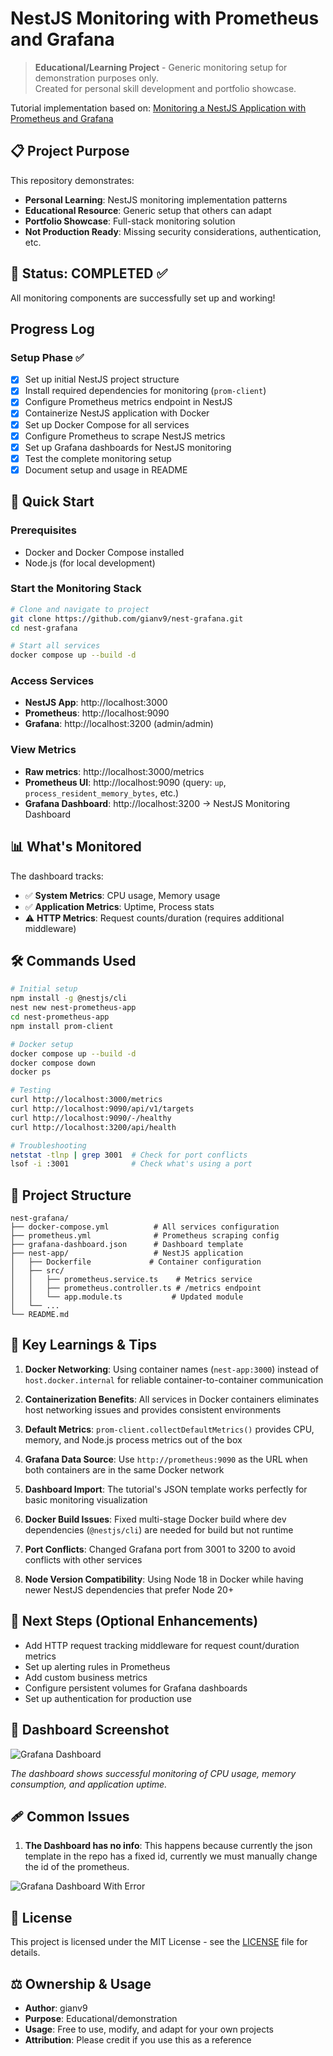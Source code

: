 # NestJS Monitoring with Prometheus and Grafana

> **Educational/Learning Project** - Generic monitoring setup for demonstration purposes only.  
> Created for personal skill development and portfolio showcase.

Tutorial implementation based on: [Monitoring a NestJS Application with Prometheus and Grafana](https://medium.com/@islam.farid16/monitoring-a-nestjs-application-with-prometheus-and-grafana-31436a495d0e)

## 📋 Project Purpose

This repository demonstrates:
- **Personal Learning**: NestJS monitoring implementation patterns
- **Educational Resource**: Generic setup that others can adapt
- **Portfolio Showcase**: Full-stack monitoring solution
- **Not Production Ready**: Missing security considerations, authentication, etc.

## 🎉 Status: COMPLETED ✅

All monitoring components are successfully set up and working!

## Progress Log

### Setup Phase ✅
- [x] Set up initial NestJS project structure
- [x] Install required dependencies for monitoring (`prom-client`)
- [x] Configure Prometheus metrics endpoint in NestJS
- [x] Containerize NestJS application with Docker
- [x] Set up Docker Compose for all services
- [x] Configure Prometheus to scrape NestJS metrics
- [x] Set up Grafana dashboards for NestJS monitoring
- [x] Test the complete monitoring setup
- [x] Document setup and usage in README

## 🚀 Quick Start

### Prerequisites
- Docker and Docker Compose installed
- Node.js (for local development)

### Start the Monitoring Stack

```bash
# Clone and navigate to project
git clone https://github.com/gianv9/nest-grafana.git
cd nest-grafana

# Start all services
docker compose up --build -d
```

### Access Services
- **NestJS App**: http://localhost:3000
- **Prometheus**: http://localhost:9090  
- **Grafana**: http://localhost:3200 (admin/admin)

### View Metrics
- **Raw metrics**: http://localhost:3000/metrics
- **Prometheus UI**: http://localhost:9090 (query: `up`, `process_resident_memory_bytes`, etc.)
- **Grafana Dashboard**: http://localhost:3200 → NestJS Monitoring Dashboard

## 📊 What's Monitored

The dashboard tracks:
- ✅ **System Metrics**: CPU usage, Memory usage
- ✅ **Application Metrics**: Uptime, Process stats
- ⚠️ **HTTP Metrics**: Request counts/duration (requires additional middleware)

## 🛠 Commands Used

```bash
# Initial setup
npm install -g @nestjs/cli
nest new nest-prometheus-app
cd nest-prometheus-app
npm install prom-client

# Docker setup
docker compose up --build -d
docker compose down
docker ps

# Testing
curl http://localhost:3000/metrics
curl http://localhost:9090/api/v1/targets
curl http://localhost:9090/-/healthy
curl http://localhost:3200/api/health

# Troubleshooting
netstat -tlnp | grep 3001  # Check for port conflicts
lsof -i :3001              # Check what's using a port
```

## 📁 Project Structure

```
nest-grafana/
├── docker-compose.yml          # All services configuration
├── prometheus.yml              # Prometheus scraping config
├── grafana-dashboard.json      # Dashboard template
├── nest-app/                   # NestJS application
│   ├── Dockerfile             # Container configuration
│   ├── src/
│   │   ├── prometheus.service.ts    # Metrics service
│   │   ├── prometheus.controller.ts # /metrics endpoint
│   │   └── app.module.ts           # Updated module
│   └── ...
└── README.md
```

## 🎯 Key Learnings & Tips

1. **Docker Networking**: Using container names (`nest-app:3000`) instead of `host.docker.internal` for reliable container-to-container communication

2. **Containerization Benefits**: All services in Docker containers eliminates host networking issues and provides consistent environments

3. **Default Metrics**: `prom-client.collectDefaultMetrics()` provides CPU, memory, and Node.js process metrics out of the box

4. **Grafana Data Source**: Use `http://prometheus:9090` as the URL when both containers are in the same Docker network

5. **Dashboard Import**: The tutorial's JSON template works perfectly for basic monitoring visualization

6. **Docker Build Issues**: Fixed multi-stage Docker build where dev dependencies (`@nestjs/cli`) are needed for build but not runtime

7. **Port Conflicts**: Changed Grafana port from 3001 to 3200 to avoid conflicts with other services

8. **Node Version Compatibility**: Using Node 18 in Docker while having newer NestJS dependencies that prefer Node 20+

## 🔧 Next Steps (Optional Enhancements)

- Add HTTP request tracking middleware for request count/duration metrics
- Set up alerting rules in Prometheus  
- Add custom business metrics
- Configure persistent volumes for Grafana dashboards
- Set up authentication for production use

## 📸 Dashboard Screenshot

![Grafana Dashboard](screenshots/grafana%20enhanced.png)

*The dashboard shows successful monitoring of CPU usage, memory consumption, and application uptime.*

## 🩹 Common Issues

1. **The Dashboard has no info**: This happens because currently the json template in the repo has a fixed id, currently we must manually change the id of the prometheus.

![Grafana Dashboard With Error](screenshots/grafana%20enhanced%20error.png)

## 📄 License

This project is licensed under the MIT License - see the [LICENSE](LICENSE) file for details.

## ⚖️ Ownership & Usage

- **Author**: gianv9
- **Purpose**: Educational/demonstration
- **Usage**: Free to use, modify, and adapt for your own projects
- **Attribution**: Please credit if you use this as a reference
